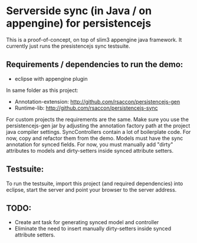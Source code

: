 Serverside sync (in Java / on appengine) for persistencejs
==========================================================

This is a proof-of-concept, on top of slim3 appengine java framework.
It currently just runs the presistencejs sync testsuite.

Requirements / dependencies to run the demo: 
--------------------------------------------
* eclipse with appengine plugin

In same folder as this project:

* Annotation-extension:  http://github.com/rsaccon/persistencejs-gen
* Runtime-lib: http://github.com/rsaccon/persistencejs-sync

For custom projects the requirements are the same. Make sure you use the persistencejs-gen jar by adjusting the annotation factory path at the project java compiler settings.
SyncControllers contain a lot of boilerplate code. For now, copy and refactor them from the demo.
Models must have the sync annotation for synced fields. For now, you must manually add "dirty" attributes to models and dirty-setters inside synced attribute setters.

Testsuite:
----------
To run the testsuite, import this project (and required dependencies) into eclipse, start the server 
and point your browser to the server address.

TODO:
-----
* Create ant task for generating synced model and controller
* Eliminate the need to insert manually dirty-setters inside synced attribute setters.

